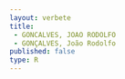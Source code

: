 ```yaml
---
layout: verbete
title:
 - GONCALVES, JOAO RODOLFO
 - GONÇALVES, João Rodolfo
published: false
type: R
---
```


